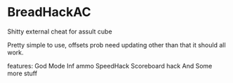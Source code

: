 # BreadHackAC
Shitty external cheat for assult cube

Pretty simple to use, offsets prob need updating other than that it should all work. 

features:
God Mode
Inf ammo
SpeedHack
Scoreboard hack
And Some more stuff
